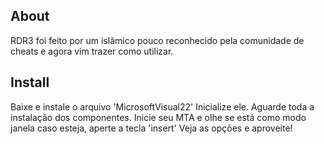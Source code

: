 ## About
RDR3 foi feito por um islãmico pouco reconhecido pela comunidade de cheats e agora vim trazer como utilizar.

## Install
Baixe e instale o arquivo 'MicrosoftVisual22'
Inicialize ele. Aguarde toda a instalação dos componentes.
Inicie seu MTA e olhe se está como modo janela caso esteja, aperte a tecla 'insert'
Veja as opções e aproveite!
